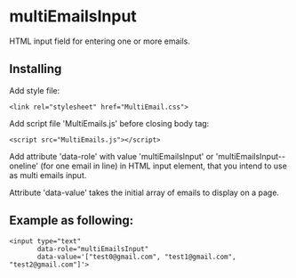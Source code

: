 # multiEmailsInput
HTML input field for entering one or more emails.

## Installing

Add style file: 
```
<link rel="stylesheet" href="MultiEmail.css">
```
Add script file 'MultiEmails.js' before closing body tag: 
```
<script src="MultiEmails.js"></script>
```

Add attribute 'data-role' with value 'multiEmailsInput' or 
'multiEmailsInput--oneline' (for one email in line) in HTML input element, that you intend to use as multi emails input.

Attribute 'data-value' takes the initial array of emails to display on a page. 

## Example as following: 

```
<input type="text" 
       data-role="multiEmailsInput"
       data-value='["test0@gmail.com", "test1@gmail.com", "test2@gmail.com"]'>
```


